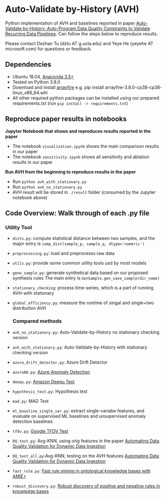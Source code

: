 # Auto-Validate by-History (AVH)

Python implementation of AVH and baselines reported in paper [Auto-Validate by-History: Auto-Program Data Quality Constraints to Validate Recurring Data Pipelines](https://dl.acm.org/doi/abs/10.1145/3580305.3599776). Can follow the steps below to reproduce results.

Please contact Dezhan Tu (dztu AT g.ucla.edu) and Yeye He (yeyehe AT microsoft.com) for questions or feedback.

## Dependencies
- Ubuntu 18.04, [Anaconda 3.5+](https://www.anaconda.com/)
- Tested on Python 3.8.0
- Download and install [arrayfire](https://repo.arrayfire.com/python/wheels/3.8.0/) e.g. pip install arrayfire-3.8.0-cp38-cp38-linux_x86_64.whl
- All other required python packages can be installed using our prepared requirements.txt (run  `pip install -r requirements.txt`)

## Reproduce paper results in notebooks
**Jupyter Notebook that shows and reproduces results reported in the paper**
- The notebook `visualization.ipynb` shows the main comparison results in our paper
- The notebook `sensitivity.ipynb` shows all sensitivity and ablation results in our paper



**Run AVH from the beginning to reproduce results in the paper**
-  Run `python avh_with_stationary.py`
-  Run `python avh_no_stationary.py`
-  AVH result will be stored in `./result` folder (consumed by the Jupyter notebook above)

## Code Overview: Walk through of each .py file
### Utility Tool
- `dists.py`: compute statistical distance between two samples, and the major entry is `comp_dist(sample_p, sample_q, dtype='numeric')`
- `preprocessing.py`: load and preprocesss raw data
- `utils.py`: provide some common utility tools usd by most models
- `gene_sample.py`: generate synthetical data based on our proposed synthesis rules The main entry is `GenSample.gen_save_sample(dir_name)`
- `stationary_checking`: process time-series, which is a part of running AVH-with stationary
- `global_efficiency.py`: measure the runtime of singal and single+two distribution AVH  
   ### Compared methods
- `avh_no_stationary.py`: Auto-Validate-by-History no stationary checking version
- `avh_with_stationary.py`: Auto-Validate-by-History with stationary checking version
- `azure_drift_detector.py`: Azure Drift Detector
- `azureAD.py`: [Azure Anomaly Detection][1]
- `deequ.py`: [Amazon Deequ Test][2]
- `hypothesis_test.py`: Hypothesis test
- `mad.py`: MAD Test
- `ml_baseline_single_var.py`: extract single-variabe features, and evaluate on supervised ML baselines and unsupervised anomaly detection baselines 
- `tfdv.py`: [Google TFDV Test][3]
- `DQ_test.py`: Avg-KNN, using orig features in the paper [Automating Data Quality Validation for Dynamic Data Ingestion][4]
- `DQ_test_all.py`:Avg-KNN, testing on the AVH features [Automating Data Quality Validation for Dynamic Data Ingestion][4]
- `fast_rule.py`: [Fast rule mining in ontological knowledge bases with AMIE+][5]
- `robust_discovery.py`: [Robust discovery of positive and negative rules in knowledge bases][6]



  [1]: https://dl.acm.org/doi/pdf/10.1145/3292500.3330680?casa_token=DnN65_1ImG8AAAAA:Ca4a-BMUfcaPHm8nL5x25qhvZgnyTRc5IA0VDMzetcRQX8aGkSzAxbr3W-pNb3faoCQVLHxynuvy
  [2]: https://dl.acm.org/doi/pdf/10.1145/3299869.3320210?casa_token=NWEb7cqiqqYAAAAA:V_bWDiX7gVxLTldVLMFyr-wYrKTk5lPjEz92wYZpfP2XOpeZJw4OLqTRv-DSMH8q9eZ_WWNji-NX
  [3]: https://dl.acm.org/doi/pdf/10.1145/3318464.3384707
  [4]: https://sergred.github.io/files/edbt.reds.pdf
  [5]: https://link.springer.com/article/10.1007/s00778-015-0394-1?email.event.1.SEM.ArticleAuthorContributingOnlineFirst
  [6]: https://ieeexplore.ieee.org/stamp/stamp.jsp?arnumber=8509329&casa_token=qqnE6WuNnzIAAAAA:inNe_bNr_abB_yzzdLsxfcgEUCedZqhFtuhStLPt3BRnrzVIBF8J0Tf45f130ci6JQLMtrMpuw&tag=1
